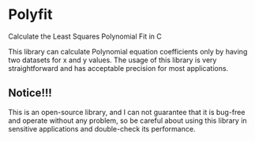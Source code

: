 
# Polyfit

Calculate the Least Squares Polynomial Fit in C

This library can calculate Polynomial equation coefficients only by having two datasets for x and y values. The usage of this library is very straightforward and has acceptable precision for most applications.


## Notice!!!

This is an open-source library, and I can not guarantee that it is bug-free and operate without any problem, so be careful about using this library in sensitive applications and double-check its performance.
